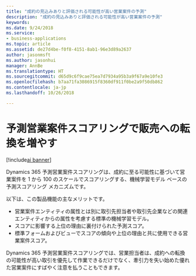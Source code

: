```yaml
---
title: "成約の見込みありと評価される可能性が高い営業案件の予測"
description: "成約の見込みありと評価される可能性が高い営業案件の予測"
keywords: 
ms.date: 9/24/2018
ms.service:
- business-applications
ms.topic: article
ms.assetid: de27d4be-f0f8-4151-8ab1-96e3d89a2637
author: jasonmsft
ms.author: jasonhui
manager: AnnBe
ms.translationtype: HT
ms.sourcegitcommit: d65d9c6f9cae75ea7d7934a95b3a9f67a9e10fe3
ms.openlocfilehash: b7aa71fa3086915f8360df911f0be2a9f50db862
ms.contentlocale: ja-jp
ms.lasthandoff: 10/26/2018

---
```


# <a name="increase-sales-conversions-with-predictive-opportunity-scoring"></a>予測営業案件スコアリングで販売への転換を増やす

[!include[ai banner](../includes/ai.md)] 

Dynamics 365 予測営業案件スコアリングは、成約に至る可能性に基づいて営業案件を 1 から 100 のスケールでスコアリングする、機械学習モデル ベースの予測スコアリング メカニズムです。 

以下は、この製品機能の主なメリットです。 

-  営業案件エンティティの属性とは別に取引先担当者や取引先企業などの関連エンティティからの属性を考慮する標準の機械学習モデル。 
-  スコアに影響する上位の理由に裏付けられた予測スコア。 
-  標準フォームおよびビューでスコアの傾向や上位の理由と共に使用できる営業案件スコア。 

Dynamics 365 予測営業案件スコアリングでは、営業担当者は、成約への転換の可能性が高い取引を優先して作業できるだけでなく、牽引力を失い始めた優れた営業案件にすばやく注意を払うこともできます。

